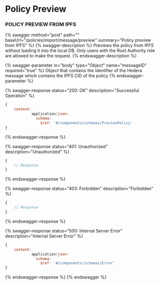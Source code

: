 # Policy Preview

### POLICY PREVIEW FROM IPFS

{% swagger method="post" path="" baseUrl="/policies/import/message/preview" summary="Policy preview from IPFS" %}
{% swagger-description %}
Previews the policy from IPFS without loading it into the local DB. Only users with the Root Authority role are allowed to make the request.
{% endswagger-description %}

{% swagger-parameter in="body" type="Object" name="messageID" required="true" %}
Object that contains the identifier of the Hedera message which contains the IPFS CID of the policy
{% endswagger-parameter %}

{% swagger-response status="200: OK" description="Successful Operation" %}
```javascript
{
    content:
            application/json:
              schema:
                $ref: '#/components/schemas/PreviewPolicy'
}
```
{% endswagger-response %}

{% swagger-response status="401: Unauthorized" description="Unauthorized" %}
```javascript
{
    // Response
}
```
{% endswagger-response %}

{% swagger-response status="403: Forbidden" description="Forbidden" %}
```javascript
{
    // Response
}
```
{% endswagger-response %}

{% swagger-response status="500: Internal Server Error" description="Internal Server Error" %}
```javascript
{
    content:
            application/json:
              schema:
                $ref: '#/components/schemas/Error'
}
```
{% endswagger-response %}
{% endswagger %}
